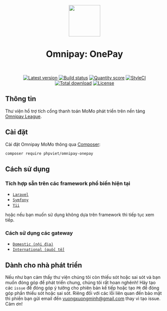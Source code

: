 <p align="center">
    <a href="https://momo.vn" target="_blank">
        <img src="https://raw.githubusercontent.com/phpviet/omnipay-onepay/master/resources/logo.png" height="100px">
    </a>
    <h1 align="center">Omnipay: OnePay</h1>
    <br>
    <p align="center">
    <a href="https://packagist.org/packages/phpviet/omnipay-onepay"><img src="https://img.shields.io/packagist/v/phpviet/omnipay-onepay.svg?style=flat-square" alt="Latest version"></a>
    <a href="https://travis-ci.org/phpviet/omnipay-onepay"><img src="https://img.shields.io/travis/phpviet/omnipay-onepay/master.svg?style=flat-square" alt="Build status"></a>
    <a href="https://scrutinizer-ci.com/g/phpviet/omnipay-onepay"><img src="https://img.shields.io/scrutinizer/g/phpviet/omnipay-onepay.svg?style=flat-square" alt="Quantity score"></a>
    <a href="https://styleci.io/repos/189053724"><img src="https://styleci.io/repos/189053724/shield?branch=master" alt="StyleCI"></a>
    <a href="https://packagist.org/packages/phpviet/omnipay-onepay"><img src="https://img.shields.io/packagist/dt/phpviet/omnipay-onepay.svg?style=flat-square" alt="Total download"></a>
    <a href="https://packagist.org/packages/phpviet/omnipay-onepay"><img src="https://img.shields.io/packagist/l/phpviet/omnipay-onepay.svg?style=flat-square" alt="License"></a>
    </p>
</p>

## Thông tin

Thư viện hổ trợ tích cổng thanh toán MoMo phát triển trên nền tảng [Omnipay League](https://github.com/thephpleague/omnipay).

## Cài đặt

Cài đặt Omnipay MoMo thông qua [Composer](https://getcomposer.org):

```bash
composer require phpviet/omnipay-onepay
```
## Cách sử dụng

### Tích hợp sẵn trên các framework phổ biến hiện tại

- [`Laravel`](https://github.com/phpviet/laravel-omnipay)
- [`Symfony`](https://github.com/phpviet/symfony-omnipay)
- [`Yii`](https://github.com/phpviet/yii-omnipay)

hoặc nếu bạn muốn sử dụng không dựa trên framework thì tiếp tục xem tiếp.

### Cách sử dụng các gateway

- [`Domestic (nội địa)`](docs/Domestic.md)
- [`International (quốc tế)`](docs/International.md)

## Dành cho nhà phát triển

Nếu như bạn cảm thấy thư viện chúng tôi còn thiếu sót hoặc sai sót và bạn muốn đóng góp để phát triển chung, 
chúng tôi rất hoan nghênh! Hãy tạo các `issue` để đóng góp ý tưởng cho phiên bản kế tiếp hoặc tạo `PR` 
để đóng góp phần thiếu sót hoặc sai sót. Riêng đối với các lỗi liên quan đến bảo mật thì phiền bạn gửi email đến
vuongxuongminh@gmail.com thay vì tạo issue. Cảm ơn!
